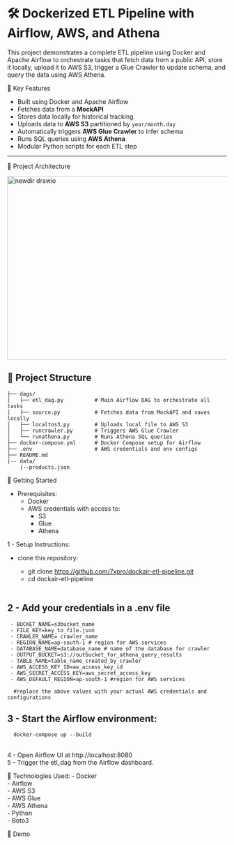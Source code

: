 # 🛠️ Dockerized ETL Pipeline with Airflow, AWS, and Athena

This project demonstrates a complete ETL pipeline using Docker and Apache Airflow to orchestrate tasks that fetch data from a public API, store it locally, upload it to AWS S3, trigger a Glue Crawler to update schema, and query the data using AWS Athena.


📌 Key Features

- Built using Docker and Apache Airflow
- Fetches data from a **MockAPI**
- Stores data locally for historical tracking
- Uploads data to **AWS S3** partitioned by `year/month.day`
- Automatically triggers **AWS Glue Crawler** to infer schema
- Runs SQL queries using **AWS Athena**
- Modular Python scripts for each ETL step

---

🔧 Project Architecture

<img width="931" height="421" alt="newdir drawio" src="https://github.com/user-attachments/assets/e2b02147-2d40-475c-837e-2f76527b69c0" />


📂 Project Structure
---
    ├── dags/ 
    │   ├── etl_dag.py          # Main Airflow DAG to orchestrate all tasks
    │   ├── source.py           # Fetches data from MockAPI and saves locally
    │   ├── localtos3.py        # Uploads local file to AWS S3
    │   ├── runcrawler.py       # Triggers AWS Glue Crawler
    │   └── runathena.py        # Runs Athena SQL queries
    ├── docker-compose.yml      # Docker Compose setup for Airflow
    ├── .env                    # AWS credentials and env configs
    ├── README.md
    |-- data/
        |--products.json


🚀 Getting Started
  - Prerequisites:
    - Docker
    - AWS credentials with access to:
      - S3
      - Glue
      - Athena
     
        
1 - Setup Instructions:
   - clone this repository:
       - git clone https://github.com/7xpro/dockair-etl-pipeline.git
       - cd dockair-etl-pipeline
    
     <br>
2 - Add your credentials in a .env file
  --

     - BUCKET_NAME=s3bucket_name
     - FILE_KEY=key_to_file.json
     - CRAWLER_NAME= crawler_name
     - REGION_NAME=ap-south-1 # region for AWS services
     - DATABASE_NAME=database_name # name of the database for crawler
     - OUTPUT_BUCKET=s3://outbucket_for_athena_query_results
     - TABLE_NAME=table_name_created_by_crawler
     - AWS_ACCESS_KEY_ID=aw_access_key_id
     - AWS_SECRET_ACCESS_KEY=aws_secret_access_key
     - AWS_DEFAULT_REGION=ap-south-1 #region for AWS services
      
      #replace the above values with your actual AWS credentials and configurations

   
3 - Start the Airflow environment:
<br>
  - 
      docker-compose up --build  
<br>
4 - Open Airflow UI at http://localhost:8080<br>
5 - Trigger the etl_dag from the Airflow dashboard.<br>


🧪 Technologies Used:
    - Docker<br>
    - Airflow<br>
    - AWS S3<br>
    - AWS Glue<br>
    - AWS Athena<br>
    - Python<br>
    - Boto3<br>

🎥 Demo<br>

     


    





